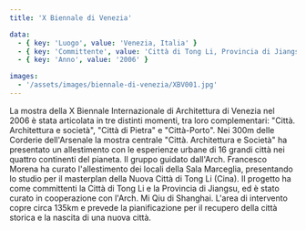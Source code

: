 ```yaml
---
title: 'X Biennale di Venezia'

data:
  - { key: 'Luogo', value: 'Venezia, Italia' }
  - { key: 'Committente', value: 'Città di Tong Li, Provincia di Jiangsu (Cina)' }
  - { key: 'Anno', value: '2006' }

images:
  - '/assets/images/biennale-di-venezia/XBV001.jpg'
---
```


La mostra della X Biennale Internazionale di Architettura di Venezia nel 2006 è stata articolata in
tre distinti momenti, tra loro complementari: "Città. Architettura e società", "Città di Pietra" e
"Città-Porto".
Nei 300m delle Corderie dell'Arsenale la mostra centrale "Città. Architettura e Società" ha
presentato un allestimento con le esperienze urbane di 16 grandi città nei quattro continenti del
pianeta.
Il gruppo guidato dall'Arch. Francesco Morena ha curato l'allestimento dei locali della Sala
Marceglia, presentando lo studio per il masterplan della Nuova Città di Tong Li (Cina). Il progetto
ha come committenti la Città di Tong Li e la Provincia di Jiangsu, ed è stato curato in cooperazione
con l'Arch. Mi Qiu di Shanghai. L'area di intervento copre circa 135km e prevede la pianificazione
per il recupero della città storica e la nascita di una nuova città.

